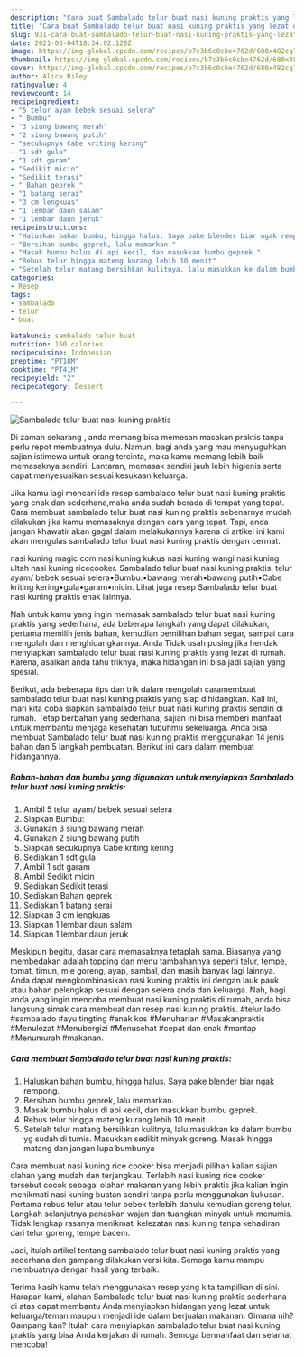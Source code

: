 ```yaml
---
description: "Cara buat Sambalado telur buat nasi kuning praktis yang lezat dan Mudah Dibuat"
title: "Cara buat Sambalado telur buat nasi kuning praktis yang lezat dan Mudah Dibuat"
slug: 931-cara-buat-sambalado-telur-buat-nasi-kuning-praktis-yang-lezat-dan-mudah-dibuat
date: 2021-03-04T18:34:02.128Z
image: https://img-global.cpcdn.com/recipes/b7c3b6c0cbe4762d/680x482cq70/sambalado-telur-buat-nasi-kuning-praktis-foto-resep-utama.jpg
thumbnail: https://img-global.cpcdn.com/recipes/b7c3b6c0cbe4762d/680x482cq70/sambalado-telur-buat-nasi-kuning-praktis-foto-resep-utama.jpg
cover: https://img-global.cpcdn.com/recipes/b7c3b6c0cbe4762d/680x482cq70/sambalado-telur-buat-nasi-kuning-praktis-foto-resep-utama.jpg
author: Alice Riley
ratingvalue: 4
reviewcount: 14
recipeingredient:
- "5 telur ayam bebek sesuai selera"
- " Bumbu"
- "3 siung bawang merah"
- "2 siung bawang putih"
- "secukupnya Cabe kriting kering"
- "1 sdt gula"
- "1 sdt garam"
- "Sedikit micin"
- "Sedikit terasi"
- " Bahan geprek "
- "1 batang serai"
- "3 cm lengkuas"
- "1 lembar daun salam"
- "1 lembar daun jeruk"
recipeinstructions:
- "Haluskan bahan bumbu, hingga halus. Saya pake blender biar ngak rempong."
- "Bersihan bumbu geprek, lalu memarkan."
- "Masak bumbu halus di api kecil, dan masukkan bumbu geprek."
- "Rebus telur hingga mateng kurang lebih 10 menit"
- "Setelah telur matang bersihkan kulitnya, lalu masukkan ke dalam bumbu yg sudah di tumis. Masukkan sedikit minyak goreng. Masak hingga matang dan jangan lupa bumbunya"
categories:
- Resep
tags:
- sambalado
- telur
- buat

katakunci: sambalado telur buat 
nutrition: 160 calories
recipecuisine: Indonesian
preptime: "PT18M"
cooktime: "PT41M"
recipeyield: "2"
recipecategory: Dessert

---
```



![Sambalado telur buat nasi kuning praktis](https://img-global.cpcdn.com/recipes/b7c3b6c0cbe4762d/680x482cq70/sambalado-telur-buat-nasi-kuning-praktis-foto-resep-utama.jpg)

Di zaman  sekarang , anda memang bisa memesan masakan praktis tanpa perlu repot membuatnya dulu. Namun, bagi anda yang mau menyuguhkan sajian istimewa untuk orang tercinta, maka kamu memang lebih baik memasaknya sendiri. Lantaran, memasak sendiri jauh lebih higienis serta dapat menyesuaikan sesuai kesukaan keluarga.

Jika kamu lagi mencari ide resep sambalado telur buat nasi kuning praktis yang enak dan sederhana,maka anda sudah berada di tempat yang tepat. Cara membuat sambalado telur buat nasi kuning praktis  sebenarnya mudah dilakukan jika kamu memasaknya dengan cara yang tepat. Tapi, anda jangan khawatir akan gagal dalam melakukannya 
karena di artikel ini kami akan mengulas sambalado telur buat nasi kuning praktis dengan cermat.  

nasi kuning magic com nasi kuning kukus nasi kuning wangi nasi kuning ultah nasi kuning ricecooker. Sambalado telur buat nasi kuning praktis. telur ayam/ bebek sesuai selera•Bumbu:•bawang merah•bawang putih•Cabe kriting kering•gula•garam•micin. Lihat juga resep Sambalado telur buat nasi kuning praktis enak lainnya.

Nah untuk kamu yang ingin memasak sambalado telur buat nasi kuning praktis yang sederhana, ada beberapa langkah yang dapat dilakukan, pertama memilih jenis bahan, kemudian pemilihan bahan segar, sampai cara mengolah dan menghidangkannya. Anda Tidak usah pusing jika hendak menyiapkan sambalado telur buat nasi kuning praktis yang lezat di rumah. Karena, asalkan anda  tahu triknya, maka hidangan ini bisa jadi sajian yang spesial.

Berikut, ada beberapa tips dan trik dalam mengolah caramembuat sambalado telur buat nasi kuning praktis yang siap dihidangkan. Kali ini, mari kita coba siapkan sambalado telur buat nasi kuning praktis sendiri di rumah. Tetap berbahan yang sederhana, sajian ini bisa memberi manfaat untuk membantu menjaga kesehatan tubuhmu sekeluarga. Anda bisa membuat Sambalado telur buat nasi kuning praktis menggunakan 14 jenis bahan dan 5 langkah pembuatan. Berikut ini cara dalam membuat hidangannya.

<!--inarticleads1-->

##### Bahan-bahan dan bumbu yang digunakan untuk menyiapkan Sambalado telur buat nasi kuning praktis:

1. Ambil 5 telur ayam/ bebek sesuai selera
1. Siapkan  Bumbu:
1. Gunakan 3 siung bawang merah
1. Gunakan 2 siung bawang putih
1. Siapkan secukupnya Cabe kriting kering
1. Sediakan 1 sdt gula
1. Ambil 1 sdt garam
1. Ambil Sedikit micin
1. Sediakan Sedikit terasi
1. Sediakan  Bahan geprek :
1. Sediakan 1 batang serai
1. Siapkan 3 cm lengkuas
1. Siapkan 1 lembar daun salam
1. Siapkan 1 lembar daun jeruk


Meskipun begitu, dasar cara memasaknya tetaplah sama. Biasanya yang membedakan adalah topping dan menu tambahannya seperti telur, tempe, tomat, timun, mie goreng, ayap, sambal, dan masih banyak lagi lainnya. Anda dapat mengkombinasikan nasi kuning praktis ini dengan lauk pauk atau bahan pelengkap sesuai dengan selera anda dan keluarga. Nah, bagi anda yang ingin mencoba membuat nasi kuning praktis di rumah, anda bisa langsung simak cara membuat dan resep nasi kuning praktis. #telur lado #sambalado #ayu tingting #anak kos #Menuharian #Masakanpraktis #Menulezat #Menubergizi #Menusehat #cepat dan enak #mantap #Menumurah #makanan. 

<!--inarticleads2-->

##### Cara membuat Sambalado telur buat nasi kuning praktis:

1. Haluskan bahan bumbu, hingga halus. Saya pake blender biar ngak rempong.
1. Bersihan bumbu geprek, lalu memarkan.
1. Masak bumbu halus di api kecil, dan masukkan bumbu geprek.
1. Rebus telur hingga mateng kurang lebih 10 menit
1. Setelah telur matang bersihkan kulitnya, lalu masukkan ke dalam bumbu yg sudah di tumis. Masukkan sedikit minyak goreng. Masak hingga matang dan jangan lupa bumbunya


Cara membuat nasi kuning rice cooker bisa menjadi pilihan kalian sajian olahan yang mudah dan terjangkau. Terlebih nasi kuning rice cooker tersebut cocok sebagai olahan makanan yang lebih praktis jika kalian ingin menikmati nasi kuning buatan sendiri tanpa perlu menggunakan kukusan. Pertama rebus telur atau telur bebek terlebih dahulu kemudian goreng telur. Langkah selanjutnya panaskan wajan dan tuangkan minyak untuk menumis. Tidak lengkap rasanya menikmati kelezatan nasi kuning tanpa kehadiran dari telur goreng, tempe bacem. 

Jadi, itulah artikel tentang  sambalado telur buat nasi kuning praktis  yang sederhana dan gampang dilakukan versi kita. Semoga kamu mampu membuatnya dengan hasil yang terbaik. 

Terima kasih kamu telah menggunakan resep yang kita tampilkan di sini. Harapan kami, olahan  Sambalado telur buat nasi kuning praktis sederhana di atas dapat membantu Anda menyiapkan hidangan yang lezat untuk keluarga/teman maupun menjadi ide dalam berjualan makanan. Gimana nih? Gampang kan? Itulah cara menyiapkan sambalado telur buat nasi kuning praktis yang bisa Anda kerjakan di rumah. Semoga bermanfaat dan selamat mencoba!

